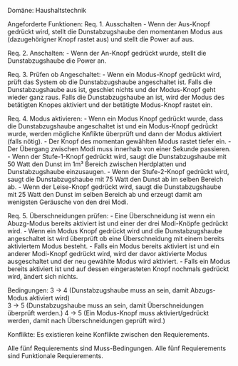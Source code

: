 Domäne: Haushaltstechnik

Angeforderte Funktionen:
Req. 1. Ausschalten
        - Wenn der Aus-Knopf gedrückt wird, stellt die Dunstabzugshaube den momentanen Modus aus (dazugehörigner Knopf rastet aus) und stellt die Power auf aus.

Req. 2. Anschalten:
        - Wenn der An-Knopf gedrückt wurde, stellt die Dunstabzugshaube die Power an.

Req. 3. Prüfen ob Angeschaltet:
        - Wenn ein Modus-Knopf gedrückt wird, prüft das System ob die Dunstabzugshaube angeschaltet ist.
            Falls die Dunstabzugshaube aus ist, geschiet nichts und der Modus-Knopf geht wieder ganz raus.
            Falls die Dunstabzugshaube an ist, wird der Modus des betätigten Knopes aktiviert und der betätigte Modus-Knopf rastet ein.

Req. 4. Modus aktivieren:
        - Wenn ein Modus Knopf gedrückt wurde, dass die Dunstabzugshaube angeschaltet ist und ein Modus-Knopf gedrückt wurde, 
          werden mögliche Knflikte überprüft und dann der Modus aktiviert (falls nötig). 
        - Der Knopf des momentan gewählten Modus rastet tiefer ein. 
        - Der Übergang zwischen Modi muss innerhalb von einer Sekunde passieren.
          - Wenn der Stufe-1-Knopf gedrückt wird, saugt die Dunstabzugshaube mit 50 Watt den Dunst im 1m³ Bereich zwischen Herdplatten und Dunstabzugshaube einzusaugen.
          - Wenn der Stufe-2-Knopf gedrückt wird, saugt die Dunstabzugshaube mit 75 Watt den Dunst ab im selben Bereich ab.
          - Wenn der Leise-Knopf gedrückt wird, saugt die Dunstabzugshaube mit 25 Watt den Dunst im selben Bereich ab und erzeugt damit am wenigsten Geräusche von den drei Modi.

Req. 5. Überschneidungen prüfen:
        - Eine Überschneidung ist wenn ein Abuzg-Modus bereits aktiviert ist und einer der drei Modi-Knöpfe gedrückt wird.
        - Wenn ein Modus Knopf gedrückt wird und die Dunstabzugshaube angeschaltet ist wird überprüft ob eine Überschneidung mit einem bereits aktiviertem Modus besteht.
          - Falls ein Modus bereits aktiviert ist und ein anderer Modi-Knopf gedrückt wird, wird der davor aktivierte Modus ausgeschaltet und der neu gewählte Modus wird aktiviert.
          - Falls ein Modus bereits aktiviert ist und auf dessen eingerasteten Knopf nochmals gedrückt wird, ändert sich nichts.


Bedingungen:
 3 -> 4 (Dunstabzugshaube muss an sein, damit Abzugs-Modus aktiviert wird)  
 3 -> 5 (Dunstabzugshaube muss an sein, damit Überschneidungen überprüft werden.)
 4 -> 5 (Ein Modus-Knopf muss aktiviert/gedrückt werden, damit nach Überschneidungen geprüft wird.)

Konflikte:
Es existieren keine Konflikte zwischen den Requierements.

Alle fünf Requierements sind Muss-Bedingungen.
Alle fünf Requierements sind Funktionale Requierements.
